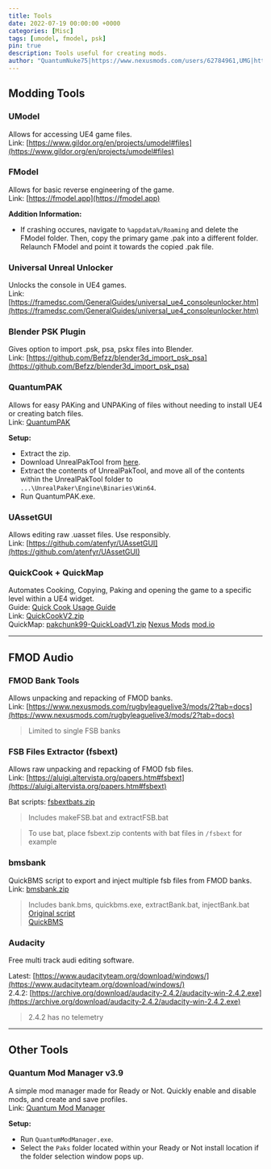 ```yaml
---
title: Tools
date: 2022-07-19 00:00:00 +0000
categories: [Misc]
tags: [umodel, fmodel, psk]
pin: true
description: Tools useful for creating mods.
author: "QuantumNuke75|https://www.nexusmods.com/users/62784961,UMG|https://unofficial-modding-guide.com"
---
```


## Modding Tools

### UModel  
Allows for accessing UE4 game files.  
Link: [https://www.gildor.org/en/projects/umodel#files](https://www.gildor.org/en/projects/umodel#files)

### FModel  
Allows for basic reverse engineering of the game.  
Link: [https://fmodel.app](https://fmodel.app)  
  
**Addition Information:**  
- If crashing occures, navigate to `%appdata%/Roaming` and delete the FModel folder. Then, copy the primary game .pak into a different folder. Relaunch FModel and point it towards the copied .pak file.

### Universal Unreal Unlocker  
Unlocks the console in UE4 games.  
Link: [https://framedsc.com/GeneralGuides/universal_ue4_consoleunlocker.htm](https://framedsc.com/GeneralGuides/universal_ue4_consoleunlocker.htm)

### Blender PSK Plugin  
Gives option to import .psk, psa, pskx files into Blender.  
Link: [https://github.com/Befzz/blender3d_import_psk_psa](https://github.com/Befzz/blender3d_import_psk_psa)

### QuantumPAK
Allows for easy PAKing and UNPAKing of files without needing to install UE4 or creating batch files.  
Link: [QuantumPAK](https://github.com/QuantumNuke75/Unofficial-Modding-Guide/raw/main/downloads/QuantumPAK.zip)  
  
**Setup:**  
 - Extract the zip.
 - Download UnrealPakTool from [here](https://github.com/allcoolthingsatoneplace/UnrealPakTool/releases/download/4.27.0/UnrealPakTool.zip).
 - Extract the contents of UnrealPakTool, and move all of the contents within the UnrealPakTool folder to `...\UnrealPaker\Engine\Binaries\Win64`.
 - Run QuantumPAK.exe.

### UAssetGUI
Allows editing raw .uasset files. Use responsibly.  
Link: [https://github.com/atenfyr/UAssetGUI](https://github.com/atenfyr/UAssetGUI)  

### QuickCook + QuickMap
Automates Cooking, Copying, Paking and opening the game to a specific level within a UE4 widget.  
Guide: [Quick  Cook Usage Guide](/posts/quickcook/)  
Link: [QuickCookV2.zip](/downloads/QuickCookV2.zip)  
QuickMap: [pakchunk99-QuickLoadV1.zip](/downloads/pakchunk99-QuickLoadV1.zip) [Nexus Mods](https://www.nexusmods.com/readyornot/mods/2313) [mod.io](https://mod.io/g/readyornot/m/quickload)
  
---------------
  
## FMOD Audio
### FMOD Bank Tools  
Allows unpacking and repacking of FMOD banks.  
Link: [https://www.nexusmods.com/rugbyleaguelive3/mods/2?tab=docs](https://www.nexusmods.com/rugbyleaguelive3/mods/2?tab=docs)
> Limited to single FSB banks

### FSB Files Extractor (fsbext)
Allows raw unpacking and repacking of FMOD fsb files.  
Link: [https://aluigi.altervista.org/papers.htm#fsbext](https://aluigi.altervista.org/papers.htm#fsbext)  

Bat scripts: [fsbextbats.zip](/downloads/fsbextbats.zip)
> Includes makeFSB.bat and extractFSB.bat

> To use bat, place fsbext.zip contents with bat files in `/fsbext` for example

### bmsbank 
QuickBMS script to export and inject multiple fsb files from FMOD banks.  
Link: [bmsbank.zip](/downloads/bmsbank.zip)  
> Includes bank.bms, quickbms.exe, extractBank.bat, injectBank.bat  
[Original script](https://steamcommunity.com/sharedfiles/filedetails/?id=1955759677)  
[QuickBMS](http://aluigi.altervista.org/quickbms.htm)  

### Audacity  
Free multi track audi editing software.

Latest: [https://www.audacityteam.org/download/windows/](https://www.audacityteam.org/download/windows/)  
2.4.2: [https://archive.org/download/audacity-2.4.2/audacity-win-2.4.2.exe](https://archive.org/download/audacity-2.4.2/audacity-win-2.4.2.exe)
> 2.4.2 has no telemetry
  
---------------
  
## Other Tools

### Quantum Mod Manager v3.9
A simple mod manager made for Ready or Not. Quickly enable and disable mods, and create and save profiles.  
Link: [Quantum Mod Manager](https://github.com/QuantumNuke75/Unofficial-Modding-Guide/raw/main/downloads/QuantumModManager.exe)  
  
**Setup:**  
 - Run `QuantumModManager.exe`.
 - Select the `Paks` folder located within your Ready or Not install location if the folder selection window pops up.
